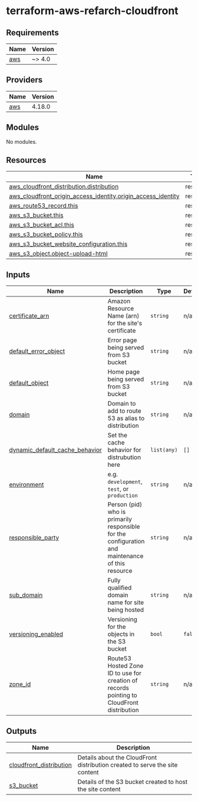 # terraform-aws-refarch-cloudfront

<!-- BEGIN_TF_DOCS -->
## Requirements

| Name | Version |
|------|---------|
| <a name="requirement_aws"></a> [aws](#requirement\_aws) | ~> 4.0 |

## Providers

| Name | Version |
|------|---------|
| <a name="provider_aws"></a> [aws](#provider\_aws) | 4.18.0 |

## Modules

No modules.

## Resources

| Name | Type |
|------|------|
| [aws_cloudfront_distribution.distribution](https://registry.terraform.io/providers/hashicorp/aws/latest/docs/resources/cloudfront_distribution) | resource |
| [aws_cloudfront_origin_access_identity.origin_access_identity](https://registry.terraform.io/providers/hashicorp/aws/latest/docs/resources/cloudfront_origin_access_identity) | resource |
| [aws_route53_record.this](https://registry.terraform.io/providers/hashicorp/aws/latest/docs/resources/route53_record) | resource |
| [aws_s3_bucket.this](https://registry.terraform.io/providers/hashicorp/aws/latest/docs/resources/s3_bucket) | resource |
| [aws_s3_bucket_acl.this](https://registry.terraform.io/providers/hashicorp/aws/latest/docs/resources/s3_bucket_acl) | resource |
| [aws_s3_bucket_policy.this](https://registry.terraform.io/providers/hashicorp/aws/latest/docs/resources/s3_bucket_policy) | resource |
| [aws_s3_bucket_website_configuration.this](https://registry.terraform.io/providers/hashicorp/aws/latest/docs/resources/s3_bucket_website_configuration) | resource |
| [aws_s3_object.object-upload-html](https://registry.terraform.io/providers/hashicorp/aws/latest/docs/resources/s3_object) | resource |

## Inputs

| Name | Description | Type | Default | Required |
|------|-------------|------|---------|:--------:|
| <a name="input_certificate_arn"></a> [certificate\_arn](#input\_certificate\_arn) | Amazon Resource Name (arn) for the site's certificate | `string` | n/a | yes |
| <a name="input_default_error_object"></a> [default\_error\_object](#input\_default\_error\_object) | Error page being served from S3 bucket | `string` | n/a | yes |
| <a name="input_default_object"></a> [default\_object](#input\_default\_object) | Home page being served from S3 bucket | `string` | n/a | yes |
| <a name="input_domain"></a> [domain](#input\_domain) | Domain to add to route 53 as alias to distribution | `string` | n/a | yes |
| <a name="input_dynamic_default_cache_behavior"></a> [dynamic\_default\_cache\_behavior](#input\_dynamic\_default\_cache\_behavior) | Set the cache behavior for distrubution here | `list(any)` | `[]` | no |
| <a name="input_environment"></a> [environment](#input\_environment) | e.g. `development`, `test`, or `production` | `string` | n/a | yes |
| <a name="input_responsible_party"></a> [responsible\_party](#input\_responsible\_party) | Person (pid) who is primarily responsible for the configuration and maintenance of this resource | `string` | n/a | yes |
| <a name="input_sub_domain"></a> [sub\_domain](#input\_sub\_domain) | Fully qualified domain name for site being hosted | `string` | n/a | yes |
| <a name="input_versioning_enabled"></a> [versioning\_enabled](#input\_versioning\_enabled) | Versioning for the objects in the S3 bucket | `bool` | `false` | no |
| <a name="input_zone_id"></a> [zone\_id](#input\_zone\_id) | Route53 Hosted Zone ID to use for creation of records pointing to CloudFront distribution | `string` | n/a | yes |

## Outputs

| Name | Description |
|------|-------------|
| <a name="output_cloudfront_distribution"></a> [cloudfront\_distribution](#output\_cloudfront\_distribution) | Details about the CloudFront distribution created to serve the site content |
| <a name="output_s3_bucket"></a> [s3\_bucket](#output\_s3\_bucket) | Details of the S3 bucket created to host the site content |
<!-- END_TF_DOCS -->
